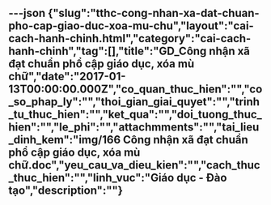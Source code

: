 ---json
{"slug":"tthc-cong-nhan-xa-dat-chuan-pho-cap-giao-duc-xoa-mu-chu","layout":"cai-cach-hanh-chinh.html","category":"cai-cach-hanh-chinh","tag":[],"title":"GD_Công nhận xã đạt chuẩn phổ cập giáo dục, xóa mù chữ","date":"2017-01-13T00:00:00.000Z","co_quan_thuc_hien":"","co_so_phap_ly":"","thoi_gian_giai_quyet":"","trinh_tu_thuc_hien":"","ket_qua":"","doi_tuong_thuc_hien":"","le_phi":"","attachmments":"","tai_lieu_dinh_kem":"img/166 Công nhận xã đạt chuẩn phổ cập giáo dục, xóa mù chữ.doc","yeu_cau_va_dieu_kien":"","cach_thuc_thuc_hien":"","linh_vuc":"Giáo dục - Đào tạo","description":""}
---
